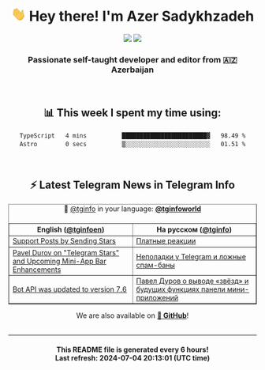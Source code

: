 <div align="center">
	<div>
		<h1>
      <img src="./assets/hi.gif" width="30px"> Hey there! I'm Azer Sadykhzadeh
    </h1>
    <img height="18" src="https://komarev.com/ghpvc/?username=sadykhzadeh&label=Views&color=2081c1&style=flat-square" />
		<a href="https://wakatime.com/Azer"> <img height="18" src="https://wakatime.com/badge/user/f80ae27a-c328-426f-a381-bc84136e2dd6.svg" /> </a>
    <h3>
      Passionate self-taught developer and editor from 🇦🇿 Azerbaijan
    </h3>
  </div>
  <br>

<h2>📊 This week I spent my time using:</h2>

<!--START_SECTION:waka-->

```txt
TypeScript   4 mins          ████████████████████████▓   98.49 %
Astro        0 secs          ▒░░░░░░░░░░░░░░░░░░░░░░░░   01.51 %
```

<!--END_SECTION:waka-->

<br>

<h2>⚡️ Latest Telegram News in Telegram Info</h2>
  <table border>
		<tr>
			<th width="50%">English (<a href="https://t.me/tginfoen">@tginfoen</a>)</th>
			<th>На русском (<a href="https://t.me/tginfo">@tginfo</a>)</th>
		</tr>
		<caption>🚩 <a href="https://t.me/tginfo">@tginfo</a> in your language: <a href="https://t.me/tginfoworld"><b>@tginfoworld</b></a><caption/>
  <tr><td><a href="https://t.me/tginfoen/1939">Support Posts by Sending Stars</a></td>
    <td><a href="https://t.me/tginfo/4053">Платные реакции</a></td></tr><tr><td><a href="https://t.me/tginfoen/1938">Pavel Durov on "Telegram Stars" and Upcoming Mini-App Bar Enhancements</a></td>
    <td><a href="https://t.me/tginfo/4052">Неполадки у Telegram и ложные спам-баны</a></td></tr><tr><td><a href="https://t.me/tginfoen/1937">Bot API was updated to version 7.6</a></td>
    <td><a href="https://t.me/tginfo/4051">Павел Дуров о выводе «звёзд» и будущих функциях панели мини-приложений </a></td></tr>
</table>
We are also available on <a href="https://github.com/tginfo"><b>🐙 GitHub</b></a>!
</div>

<br>
<hr>
<h4 align="center">This README file is generated <b>every 6 hours</b>!</br>Last refresh: <b>2024-07-04 20:13:01 (UTC time)</b></h4>
